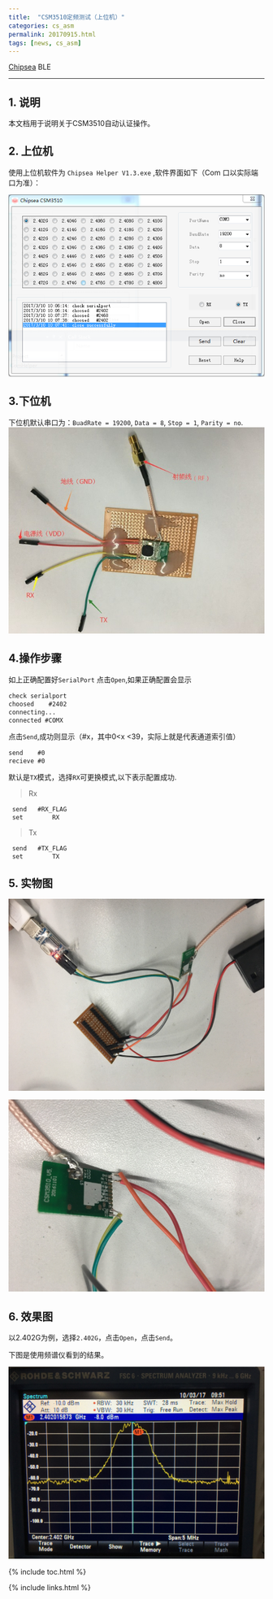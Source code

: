 ```yaml
---
title:  "CSM3510定频测试（上位机）"
categories: cs_asm
permalink: 20170915.html
tags: [news, cs_asm]
---
```


[Chipsea](http://www.chipsea.com/) BLE

------

## 1. 说明

本文档用于说明关于CSM3510自动认证操作。

## 2. 上位机

使用上位机软件为 `Chipsea Helper V1.3.exe` ,软件界面如下（Com 口以实际端口为准）：

 ![上位机软件主界面](picture/csm3510/上位机软件主界面.png)


## 3.下位机

下位机默认串口为：`BuadRate = 19200`, `Data = 8`, `Stop = 1`, `Parity = no`.
 ![上位机软件主界面](picture/csm3510/下位机示意图.jpg)

## 4.操作步骤

 如上正确配置好`SerialPort`
点击`Open`,如果正确配置会显示

```
check serialport
choosed    #2402
connecting...
connected #COMX
```
点击`Send`,成功则显示（#x，其中0<x <39，实际上就是代表通道索引值）

```
send    #0
recieve #0

```
默认是`TX`模式，选择`RX`可更换模式,以下表示配置成功.

>Rx
```
 send   #RX_FLAG
 set        RX

```
>Tx

```
 send   #TX_FLAG
 set        TX

```

## 5. 实物图

![实物图](picture/csm3510/实物连接图.jpg)

![实物图](picture/csm3510/实物连接图2.jpg)

## 6. 效果图

以2.402G为例，选择`2.402G`，点击`Open`，点击`Send`。

下图是使用频谱仪看到的结果。

![频谱仪效果](picture/csm3510/频谱仪效果.jpg)

{% include toc.html %}

{% include links.html %}







